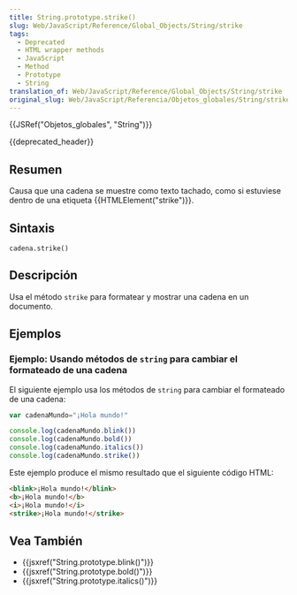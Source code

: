 ```yaml
---
title: String.prototype.strike()
slug: Web/JavaScript/Reference/Global_Objects/String/strike
tags:
  - Deprecated
  - HTML wrapper methods
  - JavaScript
  - Method
  - Prototype
  - String
translation_of: Web/JavaScript/Reference/Global_Objects/String/strike
original_slug: Web/JavaScript/Referencia/Objetos_globales/String/strike
---
```


{{JSRef("Objetos_globales", "String")}}

{{deprecated_header}}

## Resumen

Causa que una cadena se muestre como texto tachado, como si estuviese dentro de una etiqueta {{HTMLElement("strike")}}.

## Sintaxis

```
cadena.strike()
```

## Descripción

Usa el método `strike` para formatear y mostrar una cadena en un documento.

## Ejemplos

### Ejemplo: Usando métodos de `string` para cambiar el formateado de una cadena

El siguiente ejemplo usa los métodos de `string` para cambiar el formateado de una cadena:

```js
var cadenaMundo="¡Hola mundo!"

console.log(cadenaMundo.blink())
console.log(cadenaMundo.bold())
console.log(cadenaMundo.italics())
console.log(cadenaMundo.strike())
```

Este ejemplo produce el mismo resultado que el siguiente código HTML:

```html
<blink>¡Hola mundo!</blink>
<b>¡Hola mundo!</b>
<i>¡Hola mundo!</i>
<strike>¡Hola mundo!</strike>
```

## Vea También

- {{jsxref("String.prototype.blink()")}}
- {{jsxref("String.prototype.bold()")}}
- {{jsxref("String.prototype.italics()")}}
